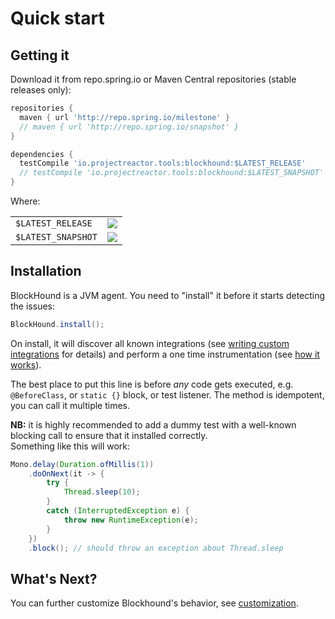 # Quick start

## Getting it
Download it from repo.spring.io or Maven Central repositories (stable releases only):

```groovy
repositories {
  maven { url 'http://repo.spring.io/milestone' }
  // maven { url 'http://repo.spring.io/snapshot' }
}

dependencies {
  testCompile 'io.projectreactor.tools:blockhound:$LATEST_RELEASE'
  // testCompile 'io.projectreactor.tools:blockhound:$LATEST_SNAPSHOT'
}
```
Where:

|||
|-|-|
|`$LATEST_RELEASE`|[![](https://img.shields.io/badge/dynamic/xml.svg?label=&color=blue&query=%2F%2Fmetadata%2Fversion&url=https%3A%2F%2Frepo.spring.io%2Fmilestone%2Fio%2Fprojectreactor%2Ftools%2Fblockhound%2Fmaven-metadata.xml)](https://repo.spring.io/milestone/io/projectreactor/tools/blockhound/)|
|`$LATEST_SNAPSHOT`|[![](https://img.shields.io/badge/dynamic/xml.svg?label=&color=orange&query=%2F%2Fmetadata%2Fversion&url=https%3A%2F%2Frepo.spring.io%2Fsnapshot%2Fio%2Fprojectreactor%2Ftools%2Fblockhound%2Fmaven-metadata.xml)](https://repo.spring.io/snapshot/io/projectreactor/tools/blockhound/)|

## Installation
BlockHound is a JVM agent. You need to "install" it before it starts detecting the issues:
```java
BlockHound.install();
```

On install, it will discover all known integrations (see [writing custom integrations](custom_integrations.md) for details)
and perform a one time instrumentation (see [how it works](how_it_works.md)).

The best place to put this line is before *any* code gets executed, e.g. `@BeforeClass`, or `static {}` block, or test listener.
The method is idempotent, you can call it multiple times.

**NB:** it is highly recommended to add a dummy test with a well-known blocking call to ensure that it installed correctly.  
Something like this will work:
```java
Mono.delay(Duration.ofMillis(1))
    .doOnNext(it -> {
        try {
            Thread.sleep(10);
        }
        catch (InterruptedException e) {
            throw new RuntimeException(e);
        }
    })
    .block(); // should throw an exception about Thread.sleep
```

## What's Next?
You can further customize Blockhound's behavior, see [customization](customization.md).
